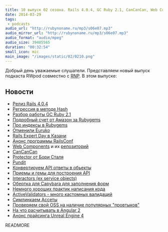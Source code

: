 ```yaml
---
title: 10 выпуск 02 сезона. Rails 4.0.4, GC Ruby 2.1, CanCanCan, Web Components, ActiveValidators и прочее
date: 2014-03-29
tags:
 - podcasts
audio_url: "http://rubynoname.ru/mp3/s06e07.mp3"
audio_mirror_url: "http://rubynoname.ru/mp3/s06e07.mp3"
audio_format: "audio/mpeg"
audio_size: 39485565
duration: "00:32:54"
small_icon: mic
main_image: "/images/static/02/0210.png"
---
```


Добрый день уважаемые слушатели. Представляем новый выпуск подкаста RWpod совместно с [RNP](http://rubynoname.ru/). В этом выпуске:

## Новости

  * [Релиз Rails 4.0.4](http://bit.ly/NTPPdX)
  * [Регрессия в методе Hash](http://bit.ly/1drg9Z3)
  * [Разбор работы GC Ruby 2.1](http://bit.ly/1juRQMK)
  * [Подробный счет от Амазон за Rubygems](http://bit.ly/1juRTIh)
  * [Про индексы в Rubygems](http://bit.ly/NTQ1tV)
  * [Отменили Euruko](http://bit.ly/1dvuJ2d)
  * [Rails Expert Day в Казани](http://bit.ly/1pyEEnj)
  * [Анонс программы RailsConf](http://bit.ly/1g0ZVRf)
  * [Web Components](http://bit.ly/1gq7C8y) и их [репозиторий](http://bit.ly/1gY03kH)
  * [CanCanCan](http://bit.ly/1dvv7O1)
  * [Protector от Бори Сталя](http://bit.ly/1h9UCU4)
  * [Pundit](http://bit.ly/1jJbEHT)
  * [Конвертируем API ответы в обьекты](http://bit.ly/1muTyxH)
  * [Приемы и гемы для построения API](http://bit.ly/1fjkCZc)
  * [Interactors (ex service objects)](http://bit.ly/1fjktVv)
  * [Обертка для Capybara для заполнения форм](http://bit.ly/1lmbCKb)
  * [Немного хороших практик написания кода](http://bit.ly/1iArXHw)
  * [ActiveValidators - много кастомных валидаций](http://bit.ly/1gC4aIX)
  * [Симлинкаем Ассеты](http://bit.ly/1pyEvQN)
  * [Проверяем свой OSS на наличие популярных "провтыков"](http://bit.ly/1gXZyqB)
  * [На что расчитывать в Angular 2](http://bit.ly/P0Xp7w)
  * [Анонс прайсинга Unreal Engine 4](http://bit.ly/1ePG4rW)

READMORE

